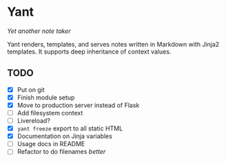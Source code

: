 Yant
===

*Yet another note taker*

Yant renders, templates, and serves notes written in Markdown with Jinja2 templates. It supports deep inheritance of context values.

## TODO

- [x] Put on git
- [x] Finish module setup
- [x] Move to production server instead of Flask
- [ ] Add filesystem context
- [ ] Livereload?
- [x] `yant freeze` export to all static HTML
- [x] Documentation on Jinja variables
- [ ] Usage docs in README
- [ ] Refactor to do filenames *better*
